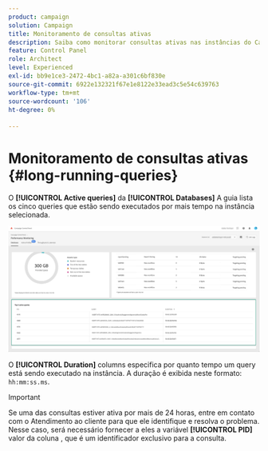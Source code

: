 ```yaml
---
product: campaign
solution: Campaign
title: Monitoramento de consultas ativas
description: Saiba como monitorar consultas ativas nas instâncias do Campaign no Painel de controle do Campaign.
feature: Control Panel
role: Architect
level: Experienced
exl-id: bb9e1ce3-2472-4bc1-a82a-a301c6bf830e
source-git-commit: 6922e132321f67e1e8122e33ead3c5e54c639763
workflow-type: tm+mt
source-wordcount: '106'
ht-degree: 0%

---
```


# Monitoramento de consultas ativas {#long-running-queries}

O **[!UICONTROL Active queries]** da **[!UICONTROL Databases]** A guia lista os cinco queries que estão sendo executados por mais tempo na instância selecionada.

![](assets/active-queries.png)

O **[!UICONTROL Duration]** columns especifica por quanto tempo um query está sendo executado na instância. A duração é exibida neste formato: `hh:mm:ss.ms`.

>[!IMPORTANT]
>
>Se uma das consultas estiver ativa por mais de 24 horas, entre em contato com o Atendimento ao cliente para que ele identifique e resolva o problema. Nesse caso, será necessário fornecer a eles a variável **[!UICONTROL PID]** valor da coluna , que é um identificador exclusivo para a consulta.
